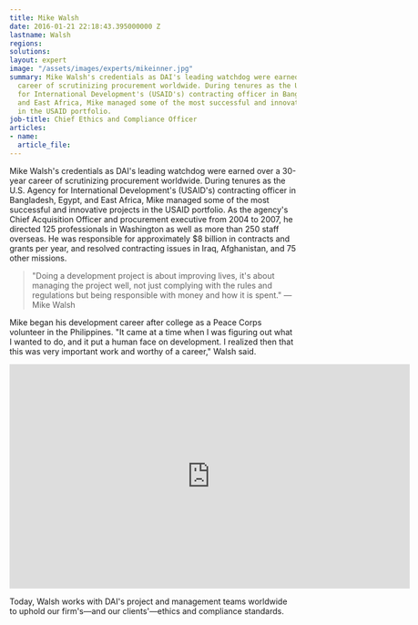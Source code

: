 ```yaml
---
title: Mike Walsh
date: 2016-01-21 22:18:43.395000000 Z
lastname: Walsh
regions: 
solutions: 
layout: expert
image: "/assets/images/experts/mikeinner.jpg"
summary: Mike Walsh's credentials as DAI's leading watchdog were earned over a 30-year
  career of scrutinizing procurement worldwide. During tenures as the U.S. Agency
  for International Development's (USAID's) contracting officer in Bangladesh, Egypt,
  and East Africa, Mike managed some of the most successful and innovative projects
  in the USAID portfolio.
job-title: Chief Ethics and Compliance Officer
articles:
- name: 
  article_file: 
---
```


Mike Walsh's credentials as DAI's leading watchdog were earned over a 30-year career of scrutinizing procurement worldwide. During tenures as the U.S. Agency for International Development's (USAID's) contracting officer in Bangladesh, Egypt, and East Africa, Mike managed some of the most successful and innovative projects in the USAID portfolio. As the agency's Chief Acquisition Officer and procurement executive from 2004 to 2007, he directed 125 professionals in Washington as well as more than 250 staff overseas. He was responsible for approximately $8 billion in contracts and grants per year, and resolved contracting issues in Iraq, Afghanistan, and 75 other missions.

> "Doing a development project is about improving lives, it's about managing the project well, not just complying with the rules and regulations but being responsible with money and how it is spent." — Mike Walsh

Mike began his development career after college as a Peace Corps volunteer in the Philippines. "It came at a time when I was figuring out what I wanted to do, and it put a human face on development. I realized then that this was very important work and worthy of a career," Walsh said.

<iframe allowfullscreen="" frameborder="0" height="394" mozallowfullscreen="" src="https://player.vimeo.com/video/35507889?title=0&amp;byline=0&amp;portrait=0" webkitallowfullscreen="" width="703"></iframe>

Today, Walsh works with DAI's project and management teams worldwide to uphold our firm's—and our clients'—ethics and compliance standards.

